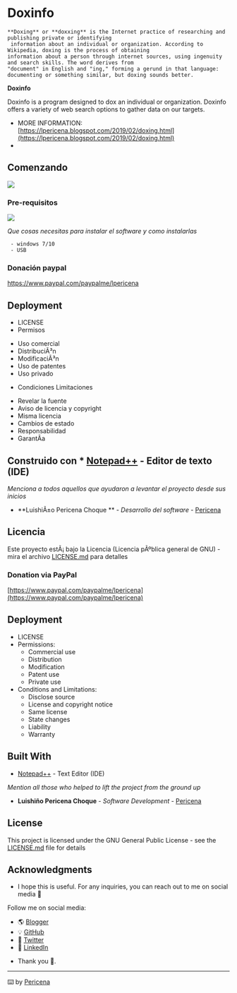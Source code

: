 # Doxinfo
```
**Doxing** or **doxxing** is the Internet practice of researching and publishing private or identifying
 information about an individual or organization. According to Wikipedia, doxing is the process of obtaining
information about a person through internet sources, using ingenuity and search skills. The word derives from
"document" in English and "ing," forming a gerund in that language: documenting or something similar, but doxing sounds better.
```
**Doxinfo**

Doxinfo is a program designed to dox an individual or organization. Doxinfo offers a variety of web search options to gather data on our targets.

- MORE INFORMATION: [https://lpericena.blogspot.com/2019/02/doxing.html](https://lpericena.blogspot.com/2019/02/doxing.html)
- 

## Comenzando 
![](https://2.bp.blogspot.com/-3JyjMAG7EJU/XHfM90oksNI/AAAAAAAANyc/KZzjUbeO6mY88yc9F5G5p9Wm-QyNai_EACLcBGAs/s1600/Screenshot_11.png)
### Pre-requisitos 
![](https://1.bp.blogspot.com/-hUVUYxzVEpk/XHfkFt92LNI/AAAAAAAAN0I/krQXsqw-DmcTvM0eHAYuV1drsIg21uxAQCLcBGAs/s1600/Screenshot_22.png)

_Que cosas necesitas para instalar el software y como instalarlas_

```
 - windows 7/10
 - USB 
```


### Donación paypal
https://www.paypal.com/paypalme/lpericena

## Deployment 
- LICENSE
- Permisos
* Uso comercial
* DistribuciÃ³n
* ModificaciÃ³n
* Uso de patentes
* Uso privado
- Condiciones	Limitaciones
*  Revelar la fuente
*  Aviso de licencia y copyright
*  Misma licencia
*  Cambios de estado
*  Responsabilidad
*  GarantÃ­a

## Construido con * [Notepad++](https://notepad-plus-plus.org/download/) - Editor de texto (IDE)
_Menciona a todos aquellos que ayudaron a levantar el proyecto desde sus inicios_

* **LuishiÃ±o Pericena Choque ** - *Desarrollo del software* - [Pericena](https://github.com/Pericena)


## Licencia

Este proyecto estÃ¡ bajo la Licencia (Licencia pÃºblica general de GNU) - mira el archivo [LICENSE.md](LICENSE.md) para detalles


### Donation via PayPal

[https://www.paypal.com/paypalme/lpericena](https://www.paypal.com/paypalme/lpericena)

## Deployment

- LICENSE
- Permissions:
  * Commercial use
  * Distribution
  * Modification
  * Patent use
  * Private use
- Conditions and Limitations:
  * Disclose source
  * License and copyright notice
  * Same license
  * State changes
  * Liability
  * Warranty

## Built With

* [Notepad++](https://notepad-plus-plus.org/download/) - Text Editor (IDE)

_Mention all those who helped to lift the project from the ground up_

* **Luishiño Pericena Choque** - *Software Development* - [Pericena](https://github.com/Pericena)

## License

This project is licensed under the GNU General Public License - see the [LICENSE.md](LICENSE.md) file for details

## Acknowledgments

* I hope this is useful. For any inquiries, you can reach out to me on social media 📢

Follow me on social media:
- 🌎 [Blogger](https://lpericena.blogspot.com/)
- 💡 [GitHub](https://github.com/Pericena)
- 🐤 [Twitter](https://twitter.com/LPericena)
- 👦 [LinkedIn](https://www.linkedin.com/in/lpericena/)

* Thank you 🤔.

---

⌨️ by [Pericena](https://github.com/Pericena)

